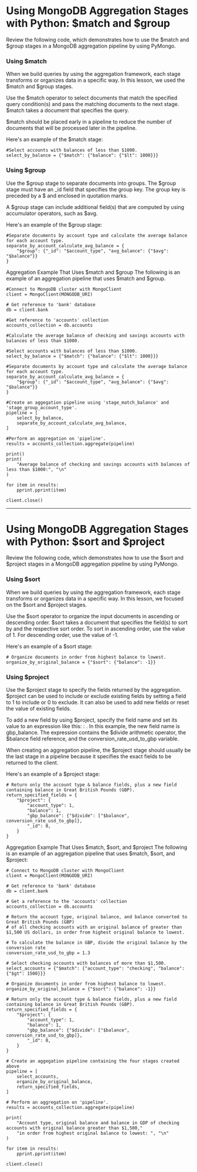 # Using MongoDB Aggregation Stages with Python: $match and $group
Review the following code, which demonstrates how to use the $match and $group stages in a MongoDB aggregation pipeline by using PyMongo.


### Using $match
When we build queries by using the aggregation framework, each stage transforms or organizes data in a specific way. In this lesson, we used the $match and $group stages.

Use the $match operator to select documents that match the specified query condition(s) and pass the matching documents to the next stage. $match takes a document that specifies the query.

$match should be placed early in a pipeline to reduce the number of documents that will be processed later in the pipeline.

Here's an example of the $match stage:

    #Select accounts with balances of less than $1000.
    select_by_balance = {"$match": {"balance": {"$lt": 1000}}}

### Using $group
Use the $group stage to separate documents into groups. The $group stage must have an _id field that specifies the group key. The group key is preceded by a $ and enclosed in quotation marks.

A $group stage can include additional field(s) that are computed by using accumulator operators, such as $avg.

Here's an example of the $group stage:

    #Separate documents by account type and calculate the average balance for each account type.
    separate_by_account_calculate_avg_balance = {
        "$group": {"_id": "$account_type", "avg_balance": {"$avg": "$balance"}}
    }

Aggregation Example That Uses $match and $group
The following is an example of an aggregation pipeline that uses $match and $group.

    #Connect to MongoDB cluster with MongoClient
    client = MongoClient(MONGODB_URI)
  
    # Get reference to 'bank' database
    db = client.bank
    
    #Get reference to 'accounts' collection
    accounts_collection = db.accounts
    
    #Calculate the average balance of checking and savings accounts with balances of less than $1000.
    
    #Select accounts with balances of less than $1000.
    select_by_balance = {"$match": {"balance": {"$lt": 1000}}}
    
    #Separate documents by account type and calculate the average balance for each account type.
    separate_by_account_calculate_avg_balance = {
        "$group": {"_id": "$account_type", "avg_balance": {"$avg": "$balance"}}
    }
  
    #Create an aggegation pipeline using 'stage_match_balance' and 'stage_group_account_type'.
    pipeline = [
        select_by_balance,
        separate_by_account_calculate_avg_balance,
    ]
    
    #Perform an aggregation on 'pipeline'.
    results = accounts_collection.aggregate(pipeline)
    
    print()
    print(
        "Average balance of checking and savings accounts with balances of less than $1000:", "\n"
    )
    
    for item in results:
        pprint.pprint(item)
    
    client.close()

-----

# Using MongoDB Aggregation Stages with Python: $sort and $project
Review the following code, which demonstrates how to use the $sort and $project stages in a MongoDB aggregation pipeline by using PyMongo.


### Using $sort
When we build queries by using the aggregation framework, each stage transforms or organizes data in a specific way. In this lesson, we focused on the $sort and $project stages.

Use the $sort operator to organize the input documents in ascending or descending order. $sort takes a document that specifies the field(s) to sort by and the respective sort order. To sort in ascending order, use the value of 1. For descending order, use the value of -1.

Here's an example of a $sort stage:

    # Organize documents in order from highest balance to lowest.
    organize_by_original_balance = {"$sort": {"balance": -1}}

### Using $project
Use the $project stage to specify the fields returned by the aggregation. $project can be used to include or exclude existing fields by setting a field to 1 to include or 0 to exclude. It can also be used to add new fields or reset the value of existing fields.

To add a new field by using $project, specify the field name and set its value to an expression like this: <field>: <expression>. In this example, the new field name is gbp_balance. The expression contains the $divide arithmetic operator, the $balance field reference, and the conversion_rate_usd_to_gbp variable.

When creating an aggregation pipeline, the $project stage should usually be the last stage in a pipeline because it specifies the exact fields to be returned to the client.

Here's an example of a $project stage:

    # Return only the account type & balance fields, plus a new field containing balance in Great British Pounds (GBP).
    return_specified_fields = {
        "$project": {
            "account_type": 1,
            "balance": 1,
            "gbp_balance": {"$divide": ["$balance", conversion_rate_usd_to_gbp]},
            "_id": 0,
        }
    }

Aggregation Example That Uses $match, $sort, and $project
The following is an example of an aggregation pipeline that uses $match, $sort, and $project:

    # Connect to MongoDB cluster with MongoClient
    client = MongoClient(MONGODB_URI)
    
    # Get reference to 'bank' database
    db = client.bank
    
    # Get a reference to the 'accounts' collection
    accounts_collection = db.accounts
    
    # Return the account type, original balance, and balance converted to Great British Pounds (GBP)
    # of all checking accounts with an original balance of greater than $1,500 US dollars, in order from highest original balance to lowest.
    
    # To calculate the balance in GBP, divide the original balance by the conversion rate
    conversion_rate_usd_to_gbp = 1.3
    
    # Select checking accounts with balances of more than $1,500.
    select_accounts = {"$match": {"account_type": "checking", "balance": {"$gt": 1500}}}
    
    # Organize documents in order from highest balance to lowest.
    organize_by_original_balance = {"$sort": {"balance": -1}}
    
    # Return only the account type & balance fields, plus a new field containing balance in Great British Pounds (GBP).
    return_specified_fields = {
        "$project": {
            "account_type": 1,
            "balance": 1,
            "gbp_balance": {"$divide": ["$balance", conversion_rate_usd_to_gbp]},
            "_id": 0,
        }
    }
    
    # Create an aggegation pipeline containing the four stages created above
    pipeline = [
        select_accounts,
        organize_by_original_balance,
        return_specified_fields,
    ]
    
    # Perform an aggregation on 'pipeline'.
    results = accounts_collection.aggregate(pipeline)
    
    print(
        "Account type, original balance and balance in GDP of checking accounts with original balance greater than $1,500,"
        "in order from highest original balance to lowest: ", "\n"
    )
    
    for item in results:
        pprint.pprint(item)
    
    client.close()
